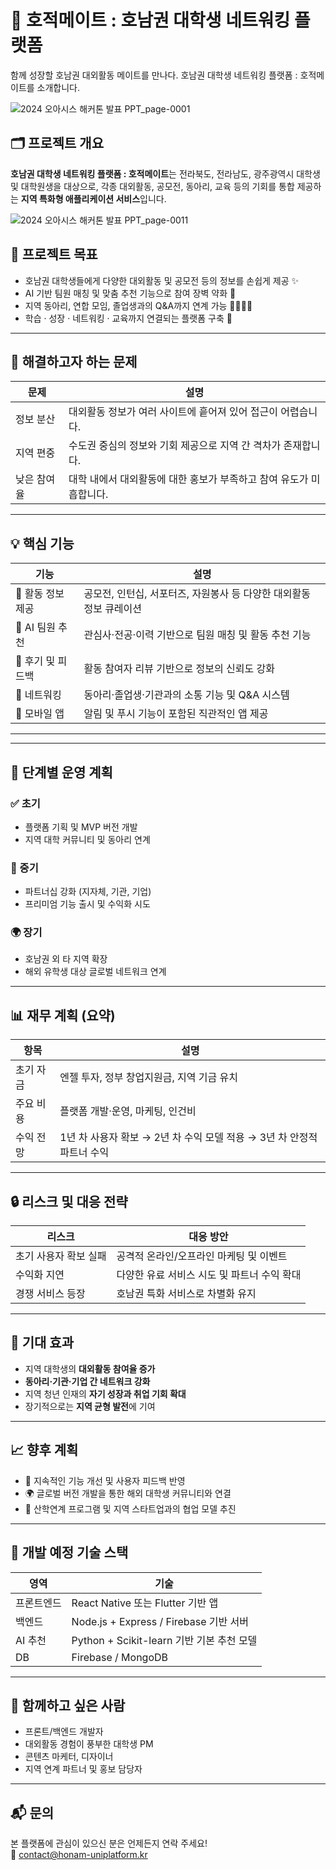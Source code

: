 # 🌱 호적메이트 : 호남권 대학생 네트워킹 플랫폼

함께 성장할 호남권 대외활동 메이트를 만나다.
호남권 대학생 네트워킹 플랫폼 : 호적메이트를 소개합니다.

![2024 오아시스 해커톤 발표 PPT_page-0001](https://github.com/user-attachments/assets/60c46fca-1f7a-460b-8946-3432b37b3865)
<br/>


## 🗂️ 프로젝트 개요

**호남권 대학생 네트워킹 플랫폼 : 호적메이트**는 전라북도, 전라남도, 광주광역시 대학생 및 대학원생을 대상으로, 각종 대외활동, 공모전, 동아리, 교육 등의 기회를 통합 제공하는 **지역 특화형 애플리케이션 서비스**입니다.

![2024 오아시스 해커톤 발표 PPT_page-0011](https://github.com/user-attachments/assets/6e92ca49-fed2-41f4-95e0-735d323f234b)
<br/>


## 🎯 프로젝트 목표

- 호남권 대학생들에게 다양한 대외활동 및 공모전 등의 정보를 손쉽게 제공 ✨
- AI 기반 팀원 매칭 및 맞춤 추천 기능으로 참여 장벽 약화 👥
- 지역 동아리, 연합 모임, 졸업생과의 Q&A까지 연계 가능 🫱🏻‍🫲🏻
- 학습 · 성장 · 네트워킹 · 교육까지 연결되는 플랫폼 구축 📱  

---

## 📌 해결하고자 하는 문제

| 문제 | 설명 |
|------|------|
| 정보 분산 | 대외활동 정보가 여러 사이트에 흩어져 있어 접근이 어렵습니다. |
| 지역 편중 | 수도권 중심의 정보와 기회 제공으로 지역 간 격차가 존재합니다. |
| 낮은 참여율 | 대학 내에서 대외활동에 대한 홍보가 부족하고 참여 유도가 미흡합니다. |

---

## 💡 핵심 기능

| 기능 | 설명 |
|------|------|
| 🎯 활동 정보 제공 | 공모전, 인턴십, 서포터즈, 자원봉사 등 다양한 대외활동 정보 큐레이션 |
| 🧠 AI 팀원 추천 | 관심사·전공·이력 기반으로 팀원 매칭 및 활동 추천 기능 |
| 📝 후기 및 피드백 | 활동 참여자 리뷰 기반으로 정보의 신뢰도 강화 |
| 💬 네트워킹 | 동아리·졸업생·기관과의 소통 기능 및 Q&A 시스템 |
| 📱 모바일 앱 | 알림 및 푸시 기능이 포함된 직관적인 앱 제공 |

---



---


## 🚀 단계별 운영 계획

### ✅ 초기
- 플랫폼 기획 및 MVP 버전 개발  
- 지역 대학 커뮤니티 및 동아리 연계  

### 🔄 중기
- 파트너십 강화 (지자체, 기관, 기업)  
- 프리미엄 기능 출시 및 수익화 시도  

### 🌍 장기
- 호남권 외 타 지역 확장  
- 해외 유학생 대상 글로벌 네트워크 연계  

---

## 📊 재무 계획 (요약)

| 항목 | 설명 |
|------|------|
| 초기 자금 | 엔젤 투자, 정부 창업지원금, 지역 기금 유치 |
| 주요 비용 | 플랫폼 개발·운영, 마케팅, 인건비 |
| 수익 전망 | 1년 차 사용자 확보 → 2년 차 수익 모델 적용 → 3년 차 안정적 파트너 수익 |

---

## 🔒 리스크 및 대응 전략

| 리스크 | 대응 방안 |
|--------|-----------|
| 초기 사용자 확보 실패 | 공격적 온라인/오프라인 마케팅 및 이벤트 |
| 수익화 지연 | 다양한 유료 서비스 시도 및 파트너 수익 확대 |
| 경쟁 서비스 등장 | 호남권 특화 서비스로 차별화 유지 |

---

## 🎯 기대 효과

- 지역 대학생의 **대외활동 참여율 증가**  
- **동아리·기관·기업 간 네트워크 강화**  
- 지역 청년 인재의 **자기 성장과 취업 기회 확대**  
- 장기적으로는 **지역 균형 발전**에 기여  

---

## 📈 향후 계획

- 🔄 지속적인 기능 개선 및 사용자 피드백 반영  
- 🌍 글로벌 버전 개발을 통한 해외 대학생 커뮤니티와 연결  
- 🤝 산학연계 프로그램 및 지역 스타트업과의 협업 모델 추진  

---

## 📱 개발 예정 기술 스택

| 영역 | 기술 |
|------|------|
| 프론트엔드 | React Native 또는 Flutter 기반 앱 |
| 백엔드 | Node.js + Express / Firebase 기반 서버 |
| AI 추천 | Python + Scikit-learn 기반 기본 추천 모델 |
| DB | Firebase / MongoDB |

---

## 🙌 함께하고 싶은 사람

- 프론트/백엔드 개발자  
- 대외활동 경험이 풍부한 대학생 PM  
- 콘텐츠 마케터, 디자이너  
- 지역 연계 파트너 및 홍보 담당자  

---

## 📬 문의

본 플랫폼에 관심이 있으신 분은 언제든지 연락 주세요!  
📧 contact@honam-uniplatform.kr  
